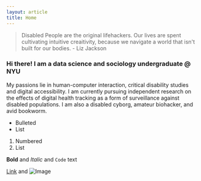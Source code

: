 ```yaml
---
layout: article
title: Home
---
```



> Disabled People are the original lifehackers. Our lives are spent cultivating intuitive creaitivity, because we navigate a world that isn't built for our bodies. - Liz Jackson 


### Hi there! I am a data science and sociology undergraduate @ NYU

My passions lie in human-computer interaction, critical disability studies and digital accessibility. I am currently pursuing independent research on the effects of digital health tracking as a form of surveillance against disabled populations. I am also a disabled cyborg, amateur biohacker, and avid bookworm.


- Bulleted
- List

1. Numbered
2. List

**Bold** and _Italic_ and `Code` text

[Link](url) and ![Image](src)